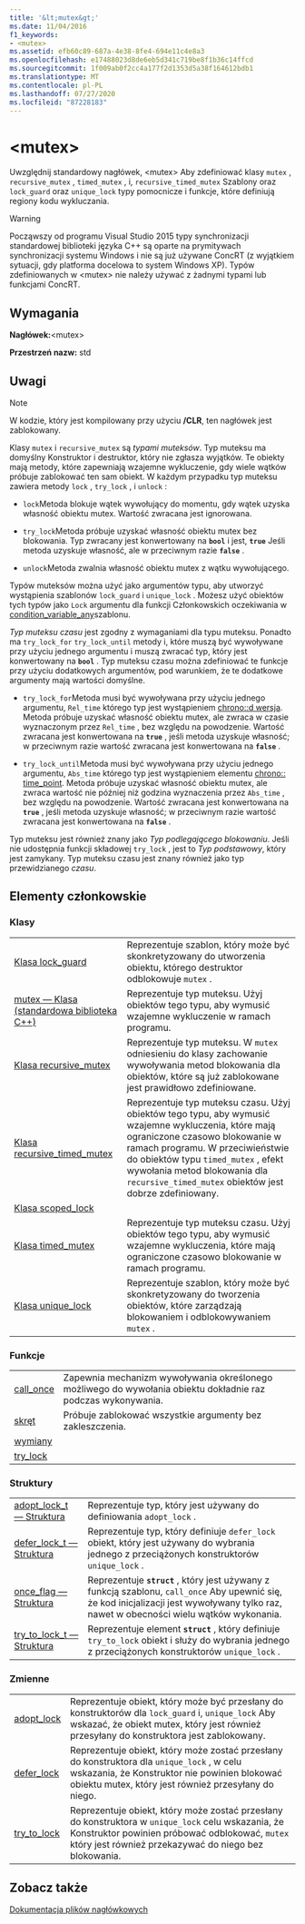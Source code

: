 ```yaml
---
title: '&lt;mutex&gt;'
ms.date: 11/04/2016
f1_keywords:
- <mutex>
ms.assetid: efb60c89-687a-4e38-8fe4-694e11c4e8a3
ms.openlocfilehash: e17488023d8de6eb5d341c719be8f1b36c14ffcd
ms.sourcegitcommit: 1f009ab0f2cc4a177f2d1353d5a38f164612bdb1
ms.translationtype: MT
ms.contentlocale: pl-PL
ms.lasthandoff: 07/27/2020
ms.locfileid: "87228183"
---
```

# <a name="ltmutexgt"></a>&lt;mutex&gt;

Uwzględnij standardowy nagłówek, \<mutex> Aby zdefiniować klasy `mutex` , `recursive_mutex` , `timed_mutex` , i, `recursive_timed_mutex` Szablony oraz `lock_guard` oraz `unique_lock` typy pomocnicze i funkcje, które definiują regiony kodu wykluczania.

> [!WARNING]
> Począwszy od programu Visual Studio 2015 typy synchronizacji standardowej biblioteki języka C++ są oparte na prymitywach synchronizacji systemu Windows i nie są już używane ConcRT (z wyjątkiem sytuacji, gdy platforma docelowa to system Windows XP). Typów zdefiniowanych w \<mutex> nie należy używać z żadnymi typami lub funkcjami ConcRT.

## <a name="requirements"></a>Wymagania

**Nagłówek:**\<mutex>

**Przestrzeń nazw:** std

## <a name="remarks"></a>Uwagi

> [!NOTE]
> W kodzie, który jest kompilowany przy użyciu **/CLR**, ten nagłówek jest zablokowany.

Klasy `mutex` i `recursive_mutex` są *typami muteksów*. Typ muteksu ma domyślny Konstruktor i destruktor, który nie zgłasza wyjątków. Te obiekty mają metody, które zapewniają wzajemne wykluczenie, gdy wiele wątków próbuje zablokować ten sam obiekt. W każdym przypadku typ muteksu zawiera metody `lock` , `try_lock` , i `unlock` :

- `lock`Metoda blokuje wątek wywołujący do momentu, gdy wątek uzyska własność obiektu mutex. Wartość zwracana jest ignorowana.

- `try_lock`Metoda próbuje uzyskać własność obiektu mutex bez blokowania. Typ zwracany jest konwertowany na **`bool`** i jest, **`true`** Jeśli metoda uzyskuje własność, ale w przeciwnym razie **`false`** .

- `unlock`Metoda zwalnia własność obiektu mutex z wątku wywołującego.

Typów muteksów można użyć jako argumentów typu, aby utworzyć wystąpienia szablonów `lock_guard` i `unique_lock` . Możesz użyć obiektów tych typów jako `Lock` argumentu dla funkcji Członkowskich oczekiwania w [condition_variable_any](../standard-library/condition-variable-any-class.md)szablonu.

*Typ muteksu czasu* jest zgodny z wymaganiami dla typu muteksu. Ponadto ma `try_lock_for` `try_lock_until` metody i, które muszą być wywoływane przy użyciu jednego argumentu i muszą zwracać typ, który jest konwertowany na **`bool`** . Typ muteksu czasu można zdefiniować te funkcje przy użyciu dodatkowych argumentów, pod warunkiem, że te dodatkowe argumenty mają wartości domyślne.

- `try_lock_for`Metoda musi być wywoływana przy użyciu jednego argumentu, `Rel_time` którego typ jest wystąpieniem [chrono::d wersja](../standard-library/duration-class.md). Metoda próbuje uzyskać własność obiektu mutex, ale zwraca w czasie wyznaczonym przez `Rel_time` , bez względu na powodzenie. Wartość zwracana jest konwertowana na **`true`** , jeśli metoda uzyskuje własność; w przeciwnym razie wartość zwracana jest konwertowana na **`false`** .

- `try_lock_until`Metoda musi być wywoływana przy użyciu jednego argumentu, `Abs_time` którego typ jest wystąpieniem elementu [chrono:: time_point](../standard-library/time-point-class.md). Metoda próbuje uzyskać własność obiektu mutex, ale zwraca wartość nie później niż godzina wyznaczenia przez `Abs_time` , bez względu na powodzenie. Wartość zwracana jest konwertowana na **`true`** , jeśli metoda uzyskuje własność; w przeciwnym razie wartość zwracana jest konwertowana na **`false`** .

Typ muteksu jest również znany jako *Typ podlegającego blokowaniu*. Jeśli nie udostępnia funkcji składowej `try_lock` , jest to *Typ podstawowy*, który jest zamykany. Typ muteksu czasu jest znany również jako typ przewidzianego *czasu*.

## <a name="members"></a>Elementy członkowskie

### <a name="classes"></a>Klasy

|||
|-|-|
|[Klasa lock_guard](../standard-library/lock-guard-class.md)|Reprezentuje szablon, który może być skonkretyzowany do utworzenia obiektu, którego destruktor odblokowuje `mutex` .|
|[mutex — Klasa (standardowa biblioteka C++)](../standard-library/mutex-class-stl.md)|Reprezentuje typ muteksu. Użyj obiektów tego typu, aby wymusić wzajemne wykluczenie w ramach programu.|
|[Klasa recursive_mutex](../standard-library/recursive-mutex-class.md)|Reprezentuje typ muteksu. W `mutex` odniesieniu do klasy zachowanie wywoływania metod blokowania dla obiektów, które są już zablokowane jest prawidłowo zdefiniowane.|
|[Klasa recursive_timed_mutex](../standard-library/recursive-timed-mutex-class.md)|Reprezentuje typ muteksu czasu. Użyj obiektów tego typu, aby wymusić wzajemne wykluczenia, które mają ograniczone czasowo blokowanie w ramach programu. W przeciwieństwie do obiektów typu `timed_mutex` , efekt wywołania metod blokowania dla `recursive_timed_mutex` obiektów jest dobrze zdefiniowany.|
|[Klasa scoped_lock](../standard-library/scoped-lock-class.md)||
|[Klasa timed_mutex](../standard-library/timed-mutex-class.md)|Reprezentuje typ muteksu czasu. Użyj obiektów tego typu, aby wymusić wzajemne wykluczenia, które mają ograniczone czasowo blokowanie w ramach programu.|
|[Klasa unique_lock](../standard-library/unique-lock-class.md)|Reprezentuje szablon, który może być skonkretyzowany do tworzenia obiektów, które zarządzają blokowaniem i odblokowywaniem `mutex` .|

### <a name="functions"></a>Funkcje

|||
|-|-|
|[call_once](../standard-library/mutex-functions.md#call_once)|Zapewnia mechanizm wywoływania określonego możliwego do wywołania obiektu dokładnie raz podczas wykonywania.|
|[skręt](../standard-library/mutex-functions.md#lock)|Próbuje zablokować wszystkie argumenty bez zakleszczenia.|
|[wymiany](../standard-library/mutex-functions.md#swap)||
|[try_lock](../standard-library/mutex-functions.md#try_lock)||

### <a name="structs"></a>Struktury

|||
|-|-|
|[adopt_lock_t — Struktura](../standard-library/adopt-lock-t-structure.md)|Reprezentuje typ, który jest używany do definiowania `adopt_lock` .|
|[defer_lock_t — Struktura](../standard-library/defer-lock-t-structure.md)|Reprezentuje typ, który definiuje `defer_lock` obiekt, który jest używany do wybrania jednego z przeciążonych konstruktorów `unique_lock` .|
|[once_flag — Struktura](../standard-library/once-flag-structure.md)|Reprezentuje **`struct`** , który jest używany z funkcją szablonu, `call_once` Aby upewnić się, że kod inicjalizacji jest wywoływany tylko raz, nawet w obecności wielu wątków wykonania.|
|[try_to_lock_t — Struktura](../standard-library/try-to-lock-t-structure.md)|Reprezentuje element **`struct`** , który definiuje `try_to_lock` obiekt i służy do wybrania jednego z przeciążonych konstruktorów `unique_lock` .|

### <a name="variables"></a>Zmienne

|||
|-|-|
|[adopt_lock](../standard-library/mutex-functions.md#adopt_lock)|Reprezentuje obiekt, który może być przesłany do konstruktorów dla `lock_guard` i, `unique_lock` Aby wskazać, że obiekt mutex, który jest również przesyłany do konstruktora jest zablokowany.|
|[defer_lock](../standard-library/mutex-functions.md#defer_lock)|Reprezentuje obiekt, który może zostać przesłany do konstruktora dla `unique_lock` , w celu wskazania, że Konstruktor nie powinien blokować obiektu mutex, który jest również przesyłany do niego.|
|[try_to_lock](../standard-library/mutex-functions.md#try_to_lock)|Reprezentuje obiekt, który może zostać przesłany do konstruktora w `unique_lock` celu wskazania, że Konstruktor powinien próbować odblokować, `mutex` który jest również przekazywać do niego bez blokowania.|

## <a name="see-also"></a>Zobacz także

[Dokumentacja plików nagłówkowych](../standard-library/cpp-standard-library-header-files.md)
